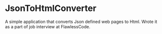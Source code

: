 # JsonToHtmlConverter
A simple application that converts Json defined web pages to Html.
Wrote it as a part of job interview at FlawlessCode.
